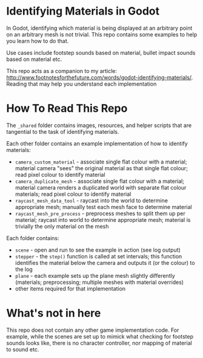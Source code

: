 # Identifying Materials in Godot

In Godot, identifying which material is being displayed at an arbitrary point on an arbitrary mesh is not trivial. This repo contains some examples to help you learn how to do that.

Use cases include footstep sounds based on material, bullet impact sounds based on material etc.

This repo acts as a companion to my article: http://www.footnotesforthefuture.com/words/godot-identifying-materials/. Reading that may help you understand each implementation

# How To Read This Repo

The `_shared` folder contains images, resources, and helper scripts that are tangential to the task of identifying materials.

Each other folder contains an example implementation of how to identify materials:
* `camera_custom_material` - associate single flat colour with a material; material camera "sees" the original material as that single flat colour; read pixel colour to identify material
* `camera_duplicate_mesh` - associate single flat colour with a material; material camera renders a duplicated world with separate flat colour materials; read pixel colour to identify material
* `raycast_mesh_data_tool` - raycast into the world to determine appropriate mesh; manually test each mesh face to determine material
* `raycast_mesh_pre_process` - preprocess meshes to split them up per material; raycast into world to determine appropriate mesh; material is trivially the only material on the mesh

Each folder contains:
* `scene` - open and run to see the example in action (see log output)
* `stepper` - the `step()` function is called at set intervals; this function identifies the material below the camera and outputs it (or the colour) to the log
* `plane` - each example sets up the plane mesh slightly differently (materials; preprocessing; multiple meshes with material overrides)
* other items required for that implementation

# What's not in here
This repo does not contain any other game implementation code. For example, while the scenes are set up to mimick what checking for footstep sounds looks like, there is no character controller, nor mapping of material to sound etc.
